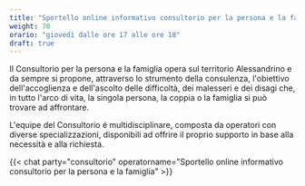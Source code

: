 ```yaml
---
title: "Sportello online informativo consultorio per la persona e la famiglia"
weight: 70
orario: "giovedì dalle ore 17 alle ore 18"
draft: true
---
```


Il Consultorio per la persona e la famiglia opera sul territorio Alessandrino e da sempre si propone, attraverso lo strumento della consulenza, l'obiettivo dell'accoglienza e dell'ascolto delle difficoltà, dei malesseri e dei disagi che, in tutto l'arco di vita, la singola persona, la coppia o la famiglia si può trovare ad affrontare.

L'equipe del Consultorio  é multidisciplinare, composta da operatori con diverse specializzazioni,   disponibili ad offrire il proprio supporto in base alla necessità e alla richiesta.

{{< chat party="consultorio" operatorname="Sportello online informativo consultorio per la persona e la famiglia" >}}
